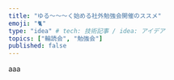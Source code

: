 ```yaml
---
title: "ゆる〜〜〜く始める社外勉強会開催のススメ"
emoji: "🐈"
type: "idea" # tech: 技術記事 / idea: アイデア
topics: ["輪読会", "勉強会"]
published: false
---
```


aaa
